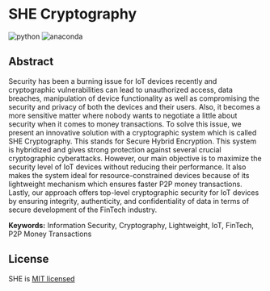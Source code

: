# SHE Cryptography

![python](https://img.shields.io/badge/Python-3.11.4-FDB515?style=for-the-badges&logo=Python) ![anaconda](https://img.shields.io/badge/Anaconda-2.4.3-00B27$?style=for-the-badges&logo=Anaconda)

## Abstract
Security has been a burning issue for IoT devices recently and cryptographic vulnerabilities can lead to unauthorized access, data breaches, manipulation of device functionality as well as compromising the security and privacy of both the devices and their users. Also, it becomes a more sensitive matter where nobody wants to negotiate a little about security when it comes to money transactions. To solve this issue, we present an innovative solution with a cryptographic system which is called SHE Cryptography. This stands for Secure Hybrid Encryption. This system is hybridized and gives strong protection against several crucial cryptographic cyberattacks. However, our main objective is to maximize the security level of IoT devices without reducing their performance. It also makes the system ideal for resource-constrained devices because of its lightweight mechanism which ensures faster P2P money transactions. Lastly, our approach offers top-level cryptographic security for IoT devices by ensuring integrity, authenticity, and confidentiality of data in terms of secure development of the FinTech industry.

**Keywords:** Information Security, Cryptography, Lightweight, IoT, FinTech, P2P Money Transactions

## License

SHE is [MIT licensed](https://github.com/hack4tahsin/shecry/blob/main/LICENSE)
